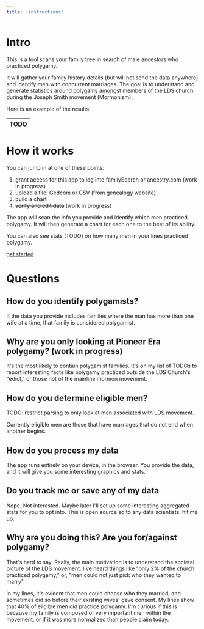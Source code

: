 ```yaml
---
title: 'instructions'
---
```

# Intro

This is a tool scans your family tree in search of male ancestors who practiced polygamy.

It will gather your family history details (but will not send the data anywhere) and identify men with concurrent marriages. The goal is to understand and generate statistics around polygamy amongst members of the LDS church during the Joseph Smith movement (Mormonism).

Here is an example of the results:

| TODO |
| ---- |

# How it works
You can jump in at one of these points:
1. ~~grant access for this app to log into familySearch or ancestry.com~~ (work in progress)
2. upload a file: Gedcom or CSV (from genealogy website)
3. build a chart
4. ~~verify and edit data~~ (work in progress)

The app will scan the info you provide and identify which men practiced polygamy. It will then generate a chart for each one to the best of its ability.

You can also see stats (TODO) on how many men in your lines practiced polygamy.

[get started](upload)

# Questions 
## How do you identify polygamists?
If the data you provide includes families where the man has more than one wife at a time, that family is considered polygamist.

## Why are you only looking at Pioneer Era polygamy? (work in progress)
It's the most likely to contain polygamist families. It's on my list of TODOs to report interesting facts like polygamy practiced outside the LDS Church's "edict," or those not of the mainline mormon movement.

## How do you determine eligible men?
TODO: restrict parsing to only look at men associated with LDS movement.

Currently eligible men are those that have marriages that do not end when another begins.

## How do you process my data
The app runs entirely on your device, in the browser. You provide the data, and it will give you some interesting graphics and stats.

## Do you track me or save any of my data
Nope. Not interested. Maybe later I'll set up some interesting aggregated stats for you to opt into. This is open source so to any data scientists: hit me up.

## Why are you doing this? Are you for/against polygamy?
That's hard to say. Really, the main motivation is to understand the societal picture of the LDS movement. I've heard things like "only 2% of the church practiced polygamy," or, "men could not just pick who they wanted to marry"

In my lines, it's evident that men could choose who they married, and sometimes did so before their existing wives' gave consent. My lines show that 40% of eligible men did practice polygamy. I'm curious if this is because my family is composed of very important men within the movement, or if it was more normalized than people claim today.

